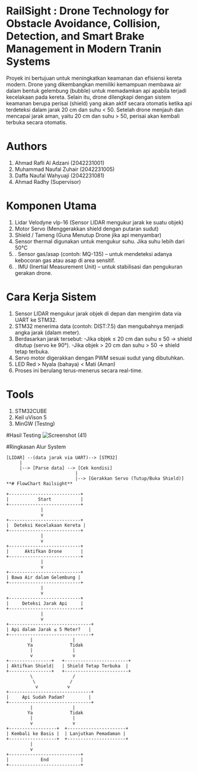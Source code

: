 # RailSight : Drone Technology for Obstacle Avoidance, Collision, Detection, and Smart Brake Management in Modern Tranin Systems
Proyek ini bertujuan untuk meningkatkan keamanan dan efisiensi kereta modern. Drone yang dikembangkan memiliki kemampuan membawa air dalam bentuk gelembung (bubble) untuk memadamkan api apabila terjadi kecelakaan pada kereta. Selain itu, drone dilengkapi dengan sistem keamanan berupa perisai (shield) yang akan aktif secara otomatis ketika api terdeteksi dalam jarak 20 cm dan suhu < 50. Setelah drone menjauh dan mencapai jarak aman, yaitu 20 cm dan suhu > 50, perisai akan kembali terbuka secara otomatis.
# Authors
1. Ahmad Rafli Al Adzani (2042231001)
2. Muhammad Naufal Zuhair (2042231005)
3. Daffa Naufal Wahyuaji (2042231081)
4. Ahmad Radhy (Supervisor)
# Komponen Utama
1. Lidar Velodyne vlp-16 (Sensor LIDAR mengukur jarak ke suatu objek)
2. Motor Servo (Menggerakkan shield dengan putaran sudut)
3. Shield / Tameng (Guna Menutup Drone jika api menyambar)
4. Sensor thermal digunakan untuk mengukur suhu. Jika suhu lebih dari 50°C
5. . Sensor gas/asap (contoh: MQ-135) – untuk mendeteksi adanya kebocoran gas atau asap di area sensitif.
6. . IMU (Inertial Measurement Unit) – untuk stabilisasi dan pengukuran gerakan drone.
# Cara Kerja Sistem
1. Sensor LIDAR mengukur jarak objek di depan dan mengirim data via UART ke STM32.
2. STM32 menerima data (contoh: DIST:7.5) dan mengubahnya menjadi angka jarak (dalam meter).
3. Berdasarkan jarak tersebut:
  -Jika objek ≤ 20 cm dan suhu ≤ 50 → shield ditutup (servo ke 90°).
  -Jika objek > 20 cm dan suhu > 50 → shield tetap terbuka.
4. Servo motor digerakkan dengan PWM sesuai sudut yang dibutuhkan.
5. LED Red > Nyala (bahaya) < Mati (Aman)
7. Proses ini berulang terus-menerus secara real-time.

# Tools
1. STM32CUBE
2. Keil uVison 5
3. MinGW (Testng)

#Hasil Testing
![Screenshot (41)](https://github.com/user-attachments/assets/b1b0a792-df17-4007-9e6d-575d74e30152)

#Ringkasan Alur System
```
[LIDAR] --(data jarak via UART)--> [STM32]
     |
     |--> [Parse data] --> [Cek kondisi]
                          |
                          |--> [Gerakkan Servo (Tutup/Buka Shield)]
**# FlowChart Railsight**

+---------------------------+
|           Start           |
+---------------------------+
             |
             v
+---------------------------+
|  Deteksi Kecelakaan Kereta |
+---------------------------+
             |
             v
+---------------------------+
|      Aktifkan Drone       |
+---------------------------+
             |
             v
+---------------------------+
| Bawa Air dalam Gelembung |
+---------------------------+
             |
             v
+---------------------------+
|     Deteksi Jarak Api     |
+---------------------------+
             |
             v
+-------------------------------+
| Api dalam Jarak ≤ 5 Meter?   |
+-------------------------------+
         |               |
        Ya              Tidak
         |               |
         v               v
+----------------+   +------------------------+
| Aktifkan Shield|   | Shield Tetap Terbuka  |
+----------------+   +------------------------+
         \               /
          \             /
           v           v
+-------------------------------+
|     Api Sudah Padam?         |
+-------------------------------+
         |               |
        Ya              Tidak
         |               |
         v               v
+------------------+  +----------------------+
| Kembali ke Basis |  | Lanjutkan Pemadaman |
+------------------+  +----------------------+
         |
         v
+---------------------------+
|            End            |
+---------------------------+
